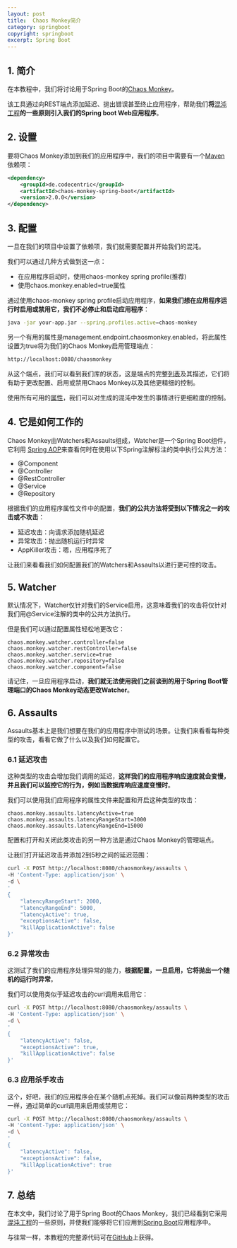 ```yaml
---
layout: post
title:  Chaos Monkey简介
category: springboot
copyright: springboot
excerpt: Spring Boot
---
```


## 1. 简介

在本教程中，我们将讨论用于Spring Boot的[Chaos Monkey](https://codecentric.github.io/chaos-monkey-spring-boot/)。

该工具通过向REST端点添加延迟、抛出错误甚至终止应用程序，帮助我们**将**[混沌工程](https://principlesofchaos.org/)**的一些原则引入我们的Spring boot Web应用程序**。

## 2. 设置

要将Chaos Monkey添加到我们的应用程序中，我们的项目中需要有一个[Maven](https://search.maven.org/classic/#search|gav|1|a%3A"chaos-monkey-spring-boot")依赖项：

```xml
<dependency>
    <groupId>de.codecentric</groupId>
    <artifactId>chaos-monkey-spring-boot</artifactId>
    <version>2.0.0</version>
</dependency>
```

## 3. 配置

一旦在我们的项目中设置了依赖项，我们就需要配置并开始我们的混沌。

我们可以通过几种方式做到这一点：

-   在应用程序启动时，使用chaos-monkey spring profile(推荐)
-   使用chaos.monkey.enabled=true属性

通过使用chaos-monkey spring profile启动应用程序，**如果我们想在应用程序运行时启用或禁用它，我们不必停止和启动应用程序**：

```bash
java -jar your-app.jar --spring.profiles.active=chaos-monkey
```

另一个有用的属性是management.endpoint.chaosmonkey.enabled，将此属性设置为true将为我们的Chaos Monkey启用管理端点：

```bash
http://localhost:8080/chaosmonkey
```

从这个端点，我们可以看到我们库的状态，这是端点的完整[列表](https://github.com/codecentric/chaos-monkey-spring-boot/blob/main/chaos-monkey-docs/src/main/asciidoc/endpoints.adoc)及其描述，它们将有助于更改配置、启用或禁用Chaos Monkey以及其他更精细的控制。

使用所有可用的[属性](https://codecentric.github.io/chaos-monkey-spring-boot/latest/#_properties)，我们可以对生成的混沌中发生的事情进行更细粒度的控制。

## 4. 它是如何工作的

Chaos Monkey由Watchers和Assaults组成，Watcher是一个Spring Boot组件，它利用 [Spring AOP](https://docs.spring.io/spring/docs/current/spring-framework-reference/core.html#aop-api)来查看何时在使用以下Spring注解标注的类中执行公共方法：

-   @Component
-   @Controller
-   @RestController
-   @Service
-   @Repository

根据我们的应用程序属性文件中的配置，**我们的公共方法将受到以下情况之一的攻击或不攻击**：

-   延迟攻击：向请求添加随机延迟
-   异常攻击：抛出随机运行时异常
-   AppKiller攻击：嗯，应用程序死了

让我们来看看我们如何配置我们的Watchers和Assaults以进行更可控的攻击。

## 5. Watcher

默认情况下，Watcher仅针对我们的Service启用，这意味着我们的攻击将仅针对我们用@Service注解的类中的公共方法执行。

但是我们可以通过配置属性轻松地更改它：

```properties
chaos.monkey.watcher.controller=false
chaos.monkey.watcher.restController=false
chaos.monkey.watcher.service=true
chaos.monkey.watcher.repository=false
chaos.monkey.watcher.component=false
```

请记住，一旦应用程序启动，**我们就无法使用我们之前谈到的用于Spring Boot管理端口的Chaos Monkey动态更改Watcher**。

## 6. Assaults

Assaults基本上是我们想要在我们的应用程序中测试的场景。让我们来看看每种类型的攻击，看看它做了什么以及我们如何配置它。

### 6.1 延迟攻击

这种类型的攻击会增加我们调用的延迟，**这样我们的应用程序响应速度就会变慢，并且我们可以监控它的行为，例如当数据库响应速度变慢时**。

我们可以使用我们应用程序的属性文件来配置和开启这种类型的攻击：

```properties
chaos.monkey.assaults.latencyActive=true
chaos.monkey.assaults.latencyRangeStart=3000
chaos.monkey.assaults.latencyRangeEnd=15000
```

配置和打开和关闭此类攻击的另一种方法是通过Chaos Monkey的管理端点。

让我们打开延迟攻击并添加2到5秒之间的延迟范围：

```bash
curl -X POST http://localhost:8080/chaosmonkey/assaults \
-H 'Content-Type: application/json' \
-d \
'
{
	"latencyRangeStart": 2000,
	"latencyRangeEnd": 5000,
	"latencyActive": true,
	"exceptionsActive": false,
	"killApplicationActive": false
}'
```

### 6.2 异常攻击

这测试了我们的应用程序处理异常的能力，**根据配置，一旦启用，它将抛出一个随机的运行时异常**。

我们可以使用类似于延迟攻击的curl调用来启用它：

```bash
curl -X POST http://localhost:8080/chaosmonkey/assaults \
-H 'Content-Type: application/json' \
-d \
'
{
	"latencyActive": false,
	"exceptionsActive": true,
	"killApplicationActive": false
}'
```

### 6.3 应用杀手攻击

这个，好吧，我们的应用程序会在某个随机点死掉。我们可以像前两种类型的攻击一样，通过简单的curl调用来启用或禁用它：

```bash
curl -X POST http://localhost:8080/chaosmonkey/assaults \
-H 'Content-Type: application/json' \
-d \
'
{
	"latencyActive": false,
	"exceptionsActive": false,
	"killApplicationActive": true
}'
```

## 7. 总结

在本文中，我们讨论了用于Spring Boot的Chaos Monkey，我们已经看到它采用[混沌工程](https://principlesofchaos.org/)的一些原则，并使我们能够将它们应用到[Spring Boot](https://spring.io/projects/spring-boot)应用程序中。

与往常一样，本教程的完整源代码可在[GitHub](https://github.com/tuyucheng7/taketoday-tutorial4j/tree/master/spring-boot-modules/spring-boot-performance)上获得。